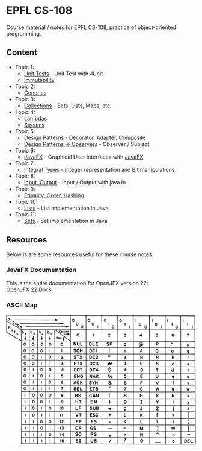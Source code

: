 # EPFL CS-108

Course material / notes for EPFL CS-108, practice of object-oriented programming.

## Content
- Topic 1: 
  - [Unit Tests](/src/T_01_UnitTests) - Unit Test with JUnit
  - [Immutability](/src/T_01_Immutability)
- Topic 2:
  - [Generics](/src/T_02_Generics)
- Topic 3:
  - [Collections](/src/T_03_Collections) - Sets, Lists, Maps, etc.
- Topic 4:
  - [Lambdas](/src/T_04_Lambdas)
  - [Streams](/src/T_04_Streams)
- Topic 5:
  - [Design Patterns](/src/T_05_DesignPatterns) - Decorator, Adapter, Composite
  - [Design Patterns ⇒ Observers](/src/T_05_DesignPatterns/Observers) - Observer / Subject
- Topic 6:
  - [JavaFX](/src/T_06_JavaFX) - Graphical User Interfaces with [JavaFX](https://gluonhq.com/products/javafx/)
- Topic 7:
  - [Integral Types](/src/T_07_IntegralTypes) - Integer representation and Bit manipulations
- Topic 8:
  - [Input, Output](/src/T_08_InputOutput) - Input / Output with java.io
- Topic 9:
  - [Equality, Order, Hashing](/src/T_09_EqualityOrderHash)
- Topic 10:
  - [Lists](/src/T_10_ListImplementation) - List implementation in Java
- Topic 11:
  - [Sets](/src/T_11_SetImplementation) - Set implementation in Java


## Resources
Below is are some resources useful for these course notes.

### JavaFX Documentation
This is the entire documentation for OpenJFX version 22:  
[OpenJFX 22 Docs](https://openjfx.io/javadoc/22/index.html)

### ASCII Map
![ascii map](./1583px-USASCII_code_chart.png)